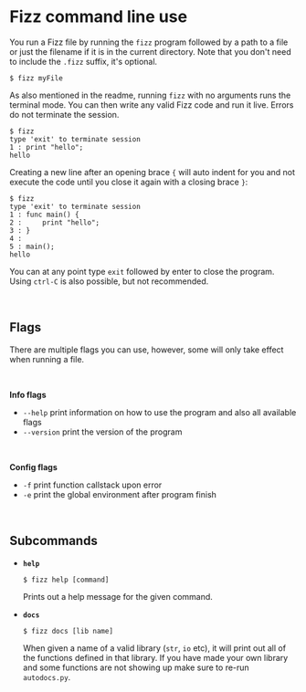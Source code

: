 # Fizz command line use

You run a Fizz file by running the `fizz` program followed by a path to a file or just the filename if it is in the current directory. Note that you don't need to include the `.fizz` suffix, it's optional.

```console
$ fizz myFile
```

As also mentioned in the readme, running `fizz` with no arguments runs the terminal mode. You can then write any valid Fizz code and run it live. Errors do not terminate the session.

```console
$ fizz
type 'exit' to terminate session
1 : print "hello";
hello
```

Creating a new line after an opening brace `{` will auto indent for you and not execute the code until you close it again with a closing brace `}`:

```console
$ fizz
type 'exit' to terminate session
1 : func main() {
2 :     print "hello";
3 : }
4 :
5 : main();
hello
```

You can at any point type `exit` followed by enter to close the program. Using `ctrl-C` is also possible, but not recommended.

<br>

## Flags

There are multiple flags you can use, however, some will only take effect when running a file.

<br>

**Info flags**

- `--help` print information on how to use the program and also all available flags
- `--version` print the version of the program

<br>

**Config flags**

- `-f` print function callstack upon error
- `-e` print the global environment after program finish

<br>

## Subcommands

- **`help`**

  ```console
  $ fizz help [command]
  ```

  Prints out a help message for the given command.

- **`docs`**

  ```console
  $ fizz docs [lib name]
  ```

  When given a name of a valid library (`str`, `io` etc), it will print out all of the functions defined in that library. If you have made your own library and some functions are not showing up make sure to re-run `autodocs.py`.
